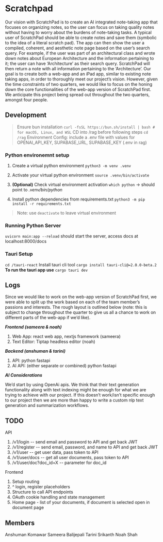 # Scratchpad
Our vision with ScratchPad is to create an AI integrated note-taking app that focuses on organizing notes, so the user can focus on taking quality notes without having to worry about the burdens of note-taking tasks. 
A typical user of ScratchPad should be able to create notes and save them (symbolic to the idea of a literal scratch pad). The app can then show the user a compiled, coherent, and aesthetic note page based on the user’s search query. For example, if the user was part of an architectural class and wrote down notes about European Architecture and the information pertaining to it; the user can have ‘Architecture’ as their search query. ScratchPad will then return a note with all information pertaining to the ‘Architecture’. 
Our goal is to create both a web-app and an iPad app, similar to existing note taking apps, in order to thoroughly meet our project’s vision. However, given the time constraints of two quarters, we would like to focus on the honing down the core functionalities of the web-app version of ScratchPad first. We anticipate this project being spread out throughout the two quarters, amongst four people.

## Development
> Ensure bun installation ```curl -fsSL https://bun.sh/install | bash # for macOS, Linux, and WSL```
> CD into /rag before following steps
```cd /rag```
> Environment Config: include a .env file with values for OPENAI_API_KEY, SUPABASE_URL, SUPABASE_KEY (.env in rag)
### Python environemnt setup
1. Create a virtual python environment
```python3 -m venv .venv```

2. Activate your virtual python environment
```source .venv/bin/activate```

3. **(Optional)** Check virtual environment activation
```which python``` -> should point to *.venv/bin/python*

3. Install python dependencies from requirements.txt
```python3 -m pip install -r requirements.txt```

> Note: use `deactivate` to leave virtual environment

### Running Python Server
```uvicorn main:app --reload``` should start the server, access docs at localhost:8000/docs

### Tauri Setup
```cd /tauri-react```
Install tauri cli tool 
```cargo install tauri-cli@=2.0.0-beta.2```
**To run the tauri app use** ```cargo tauri dev```

## Logs 
Since we would like to work on the web-app version of ScratchPad first, we were able to split up the work based on each of the team member’s passions and interests. The rough layout is outlined below (note: this is subject to change throughout the quarter to give us all a chance to work on different parts of the web-app if we’d like). 

***Frontend (sameera & noah)***

1. Web App: react web app, nextjs framework (sameera)
2. Text Editor: Tiptap headless editor (noah)

***Backend (anshuman & tarini)***

1. API: python fastapi 
2. AI API: (either separate or combined) python fastapi

***AI Considerations***

We’d start by using OpenAi apis. We think that their text generation functionality along with text indexing might be enough for what we are trying to achieve with our project. If this doesn’t work/isn’t specific enough to our project then we are more than happy to write a custom nlp text generation and summarization workflows.

## TODO

API
1. /v1/login -- send email and password to API and get back JWT 
2. /v1/register -- send email, password, and name to API and get back JWT
3. /v1/user -- get user data, pass token to API
4. /v1/user/docs -- get all user documents, pass token to API
5. /v1/user/doc?doc_id=X -- parameter for doc_id

Frontend
1. Setup routing
2. ^ login, register placeholders
3. Structure to call API endpoints
4. OAuth cookie handling and state management
5. Home page - list of your documents, if document is selected open in document page

## Members
Anshuman Komawar
Sameera Balijepali
Tarini Srikanth
Noah Shah
